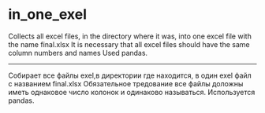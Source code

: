 # in_one_exel

Collects all excel files, in the directory where it was, into one excel file with the name final.xlsx
It is necessary that all excel files should have the same column numbers and names
Used pandas.

-----------------------------------------------------------------------------------------------------
Cобирает все файлы exel,в директории где находится, в один exel файл c названием final.xlsx 
Обязательное тредование все файлы доложны иметь однаковое число колонок и одинаково называться.
Используется pandas. 
